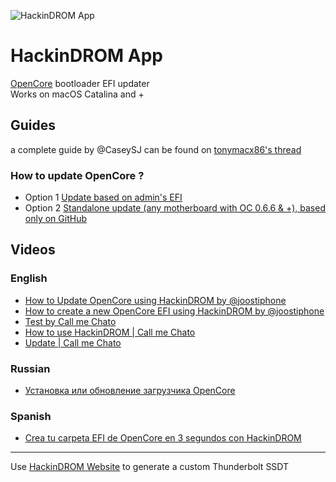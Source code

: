 ![HackinDROM App](https://hackindrom.zapto.org/app.png)

# HackinDROM App

[OpenCore](https://github.com/acidanthera/OpenCorePkg) bootloader EFI updater  
Works on macOS Catalina and +

## Guides

a complete guide by @CaseySJ can be found on [tonymacx86's thread](https://www.tonymacx86.com/threads/hackindrom-app-for-opencore-efi-creation-and-update.312176/)

### How to update OpenCore ?

-   Option 1 [Update based on admin's EFI](https://www.tonymacx86.com/threads/hackindrom-app-for-opencore-efi-creation-and-update.312176/post-2242936)
-   Option 2 [Standalone update (any motherboard with OC 0.6.6 & +), based only on GitHub](https://www.tonymacx86.com/threads/success-gigabyte-designare-z390-thunderbolt-3-i7-9700k-amd-rx-580.316533/page-3516#post-2310939)

## Videos

### English

-   [How to Update OpenCore using HackinDROM by @joostiphone](https://www.youtube.com/watch?v=xRuerrG-lAU)
-   [How to create a new OpenCore EFI using HackinDROM by @joostiphone](https://www.youtube.com/watch?v=wldADTYVeig)
-   [Test by Call me Chato](https://youtu.be/tOAClmksEdM?t=342)
-   [How to use HackinDROM | Call me Chato](https://www.youtube.com/watch?v=vvWl8ywB6l0)
-   [Update | Call me Chato ](https://youtu.be/Iho_GMwQTmk?t=275)

### Russian

-   [Установка или обновление загрузчика OpenCore](https://www.youtube.com/watch?v=OdPNXYl92_I)

### Spanish

-   [Crea tu carpeta EFI de OpenCore en 3 segundos con HackinDROM](https://www.youtube.com/watch?v=lBJDDi3fAYo)

---

Use [HackinDROM Website](https://hackindrom.zapto.org) to generate a custom Thunderbolt SSDT
